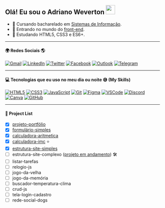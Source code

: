## Olá! Eu sou o Adriano Weverton <a href="https://github.com/adriwco"><img src="https://user-images.githubusercontent.com/29931326/125177555-2e78db00-e1b3-11eb-9e49-409c4f649cf5.gif" width="30px"></a>

- 📖 Cursando bacharelado em <a href="https://pt.wikipedia.org/wiki/Sistema_de_informa%C3%A7%C3%A3o">Sistemas de Informação</a>.
- 🔭 Entrando no mundo do <a href="https://en.wikipedia.org/wiki/Front-end_web_development">front-end</a>.
- 🌱 Estudando HTML5, CSS3 e ES6+.
***
#### :earth_africa: Redes Sociais :earth_americas:
[![Gmail](https://user-images.githubusercontent.com/80191040/182520105-cb01f78f-d006-4d97-9e25-8847e8084645.png)](mailto:adriwco@gmail.com)
[![LinkedIn](https://user-images.githubusercontent.com/80191040/182520104-4d6a24bd-24f2-446c-add7-b5f695cfcf2d.png)](https://www.linkedin.com/in/adriwco)
[![Twitter](https://user-images.githubusercontent.com/80191040/182520103-7870eadc-f4f7-4ffe-820d-6ed7555ef779.png)](https://twitter.com/adriwco)
[![Facebook](https://user-images.githubusercontent.com/80191040/182521363-eeee69e0-f145-4120-a02e-ac831cecb556.png)](https://www.facebook.com/adriwco) 
[![Outlook](https://user-images.githubusercontent.com/80191040/182522131-5dace55d-80dc-4a25-be17-f7dd36bff40e.png)](mailto:adrianoevert@outlook.com) 
[![Telegram](https://user-images.githubusercontent.com/80191040/182523404-5781e74a-c82f-49bc-983a-f6d752be6cbb.png)](https://t.me/adriwco) 
***
#### :computer: Tecnologias que eu uso no meu dia ou noite 😅 (My Skills)

[![HTML5](https://skills.thijs.gg/icons?i=html)](https://pt.wikipedia.org/wiki/HTML5)
[![CSS3](https://skills.thijs.gg/icons?i=css)](https://pt.wikipedia.org/wiki/CSS3)
[![JavaScript](https://skills.thijs.gg/icons?i=js)](https://pt.wikipedia.org/wiki/JavaScript)
[![Git](https://skills.thijs.gg/icons?i=git)](https://pt.wikipedia.org/wiki/Git)
[![Figma](https://skills.thijs.gg/icons?i=figma)](https://pt.wikipedia.org/wiki/Figma)
[![VSCode](https://skills.thijs.gg/icons?i=vscode)](https://pt.wikipedia.org/wiki/Visual_Studio_Code)
[![Discord](https://skills.thijs.gg/icons?i=discord)](https://pt.wikipedia.org/wiki/Discord)
[![Canva](https://user-images.githubusercontent.com/80191040/182524896-846f0265-4b97-4dab-9291-45d703a3e109.png)](https://pt.wikipedia.org/wiki/Canva)
[![GitHub](https://skills.thijs.gg/icons?i=github)](https://pt.wikipedia.org/wiki/GitHub)
***
#### :scroll: Project List
- [x] <a href="https://github.com/adriwco/projeto-portfolio">projeto-portfólio</a> 
- [x] <a href="https://github.com/adriwco/formulario-simples">formulário-simples</a>
- [x] <a href="https://github.com/adriwco/calculadora-aritmetica">calculadora-aritmetica</a>
- [x] <a href="https://github.com/adriwco/calculadora-imc">calculadora-imc</a> ⭐
- [x] <a href="https://github.com/adriwco/bikcraft-simples">estrutura-site-simples</a>
- [ ] estrutura-site-complexo (<a href="https://github.com/adriwco/bikcraft-complexo">projeto em andamento</a>) 🛠️
- [ ] listar-tarefas
- [ ] relogio-js
- [ ] jogo-da-velha
- [ ] jogo-da-memória
- [ ] buscador-temperatura-clima
- [ ] crud-js
- [ ] tela-login-cadastro
- [ ] rede-social-dogs

